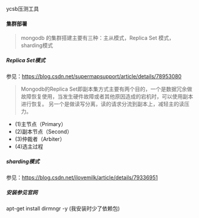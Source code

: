 ycsb压测工具
#### 集群部署
> mongodb 的集群搭建主要有三种：主从模式，Replica Set 模式，sharding模式
##### Replica Set模式
参见：https://blog.csdn.net/supermapsupport/article/details/78953080</br>
> Mongodb的Replica Set即副本集方式主要有两个目的，一个是数据冗余做故障恢复使用，当发生硬件故障或者其他原因造成的宕机时，可以使用副本进行恢复。
  另一个是做读写分离，读的请求分流到副本上，减轻主的读压力。
  + (1)主节点（Primary）
  + (2)副本节点（Second）
  + (3)仲裁者（Arbiter）
  + (4)选主过程

##### sharding模式
参见：https://blog.csdn.net/ilovemilk/article/details/79336951</br>

##### 安装参见官网
apt-get install dirmngr -y (我安装时少了依赖包)
